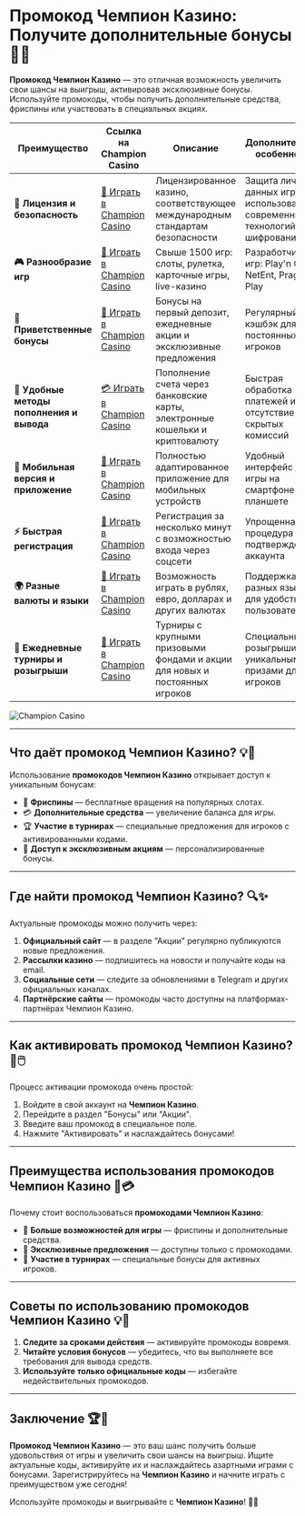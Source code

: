 # Промокод Чемпион Казино: Получите дополнительные бонусы 🎁🌟

**Промокод Чемпион Казино** — это отличная возможность увеличить свои шансы на выигрыш, активировав эксклюзивные бонусы. Используйте промокоды, чтобы получить дополнительные средства, фриспины или участвовать в специальных акциях.

| **Преимущество**                      | **Ссылка на Champion Casino**              | **Описание**                                       | **Дополнительные особенности**                     |
|----------------------------------------|--------------------------------------------|--------------------------------------------------|--------------------------------------------------|
| **🎰 Лицензия и безопасность**         | [💎 Играть в Champion Casino](https://temon-gter.cfd/go/lRq?p80412p304504pcc44t17455) | Лицензированное казино, соответствующее международным стандартам безопасности | Защита личных данных игроков с использованием современных технологий шифрования |
| **🎮 Разнообразие игр**                | [🎉 Играть в Champion Casino](https://temon-gter.cfd/go/lRq?p80412p304504pcc44t17455) | Свыше 1500 игр: слоты, рулетка, карточные игры, live-казино | Разработчики игр: Play'n GO, NetEnt, Pragmatic Play |
| **🎁 Приветственные бонусы**          | [🎯 Играть в Champion Casino](https://temon-gter.cfd/go/lRq?p80412p304504pcc44t17455) | Бонусы на первый депозит, ежедневные акции и эксклюзивные предложения | Регулярный кэшбэк для постоянных игроков |
| **💸 Удобные методы пополнения и вывода** | [💳 Играть в Champion Casino](https://temon-gter.cfd/go/lRq?p80412p304504pcc44t17455) | Пополнение счета через банковские карты, электронные кошельки и криптовалюту | Быстрая обработка платежей и отсутствие скрытых комиссий |
| **📱 Мобильная версия и приложение**   | [🚀 Играть в Champion Casino](https://temon-gter.cfd/go/lRq?p80412p304504pcc44t17455) | Полностью адаптированное приложение для мобильных устройств | Удобный интерфейс для игры на смартфоне или планшете |
| **⚡ Быстрая регистрация**             | [🔑 Играть в Champion Casino](https://temon-gter.cfd/go/lRq?p80412p304504pcc44t17455) | Регистрация за несколько минут с возможностью входа через соцсети | Упрощенная процедура подтверждения аккаунта |
| **🌍 Разные валюты и языки**           | [💸 Играть в Champion Casino](https://temon-gter.cfd/go/lRq?p80412p304504pcc44t17455) | Возможность играть в рублях, евро, долларах и других валютах | Поддержка разных языков для удобства пользователей |
| **🏅 Ежедневные турниры и розыгрыши**  | [🎲 Играть в Champion Casino](https://temon-gter.cfd/go/lRq?p80412p304504pcc44t17455) | Турниры с крупными призовыми фондами и акции для новых и постоянных игроков | Специальные розыгрыши с уникальными призами для VIP-игроков |

![Champion Casino](https://pik.org.ua/wp-content/uploads/2023/01/champion-casino01.png)

---

## Что даёт промокод Чемпион Казино? 💡🎰

Использование **промокодов Чемпион Казино** открывает доступ к уникальным бонусам:

- 🎁 **Фриспины** — бесплатные вращения на популярных слотах.
- 💳 **Дополнительные средства** — увеличение баланса для игры.
- 🏆 **Участие в турнирах** — специальные предложения для игроков с активированными кодами.
- 🌟 **Доступ к эксклюзивным акциям** — персонализированные бонусы.

---

## Где найти промокод Чемпион Казино? 🔍✨

Актуальные промокоды можно получить через:

1. **Официальный сайт** — в разделе "Акции" регулярно публикуются новые предложения.
2. **Рассылки казино** — подпишитесь на новости и получайте коды на email.
3. **Социальные сети** — следите за обновлениями в Telegram и других официальных каналах.
4. **Партнёрские сайты** — промокоды часто доступны на платформах-партнёрах Чемпион Казино.

---

## Как активировать промокод Чемпион Казино? 🚀🖱️

Процесс активации промокода очень простой:

1. Войдите в свой аккаунт на **Чемпион Казино**.
2. Перейдите в раздел "Бонусы" или "Акции".
3. Введите ваш промокод в специальное поле.
4. Нажмите "Активировать" и наслаждайтесь бонусами!

---

## Преимущества использования промокодов Чемпион Казино 🌟💳

Почему стоит воспользоваться **промокодами Чемпион Казино**:

- 🎰 **Больше возможностей для игры** — фриспины и дополнительные средства.
- 🔐 **Эксклюзивные предложения** — доступны только с промокодами.
- 🎲 **Участие в турнирах** — специальные бонусы для активных игроков.

---

## Советы по использованию промокодов Чемпион Казино 💡🎯

1. **Следите за сроками действия** — активируйте промокоды вовремя.
2. **Читайте условия бонусов** — убедитесь, что вы выполняете все требования для вывода средств.
3. **Используйте только официальные коды** — избегайте недействительных промокодов.

---

## Заключение 🏆🎉

**Промокод Чемпион Казино** — это ваш шанс получить больше удовольствия от игры и увеличить свои шансы на выигрыш. Ищите актуальные коды, активируйте их и наслаждайтесь азартными играми с бонусами. Зарегистрируйтесь на **Чемпион Казино** и начните играть с преимуществом уже сегодня!

Используйте промокоды и выигрывайте с **Чемпион Казино**! 🎁🌟
